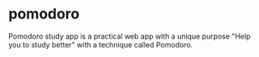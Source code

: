 # pomodoro
Pomodoro study app is a practical web app with a unique purpose "Help you to study better" with a technique called Pomodoro. 
